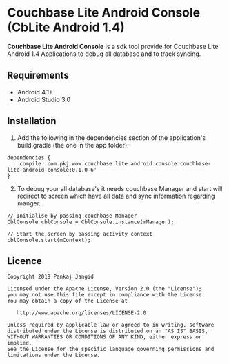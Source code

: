 # Couchbase Lite Android Console (CbLite Android 1.4)

**Couchbase Lite Android Console** is a sdk tool provide for Couchbase Lite Android 1.4 Applications to debug all database and to track syncing.

## Requirements

- Android 4.1+
- Android Studio 3.0

## Installation

1. Add the following in the dependencies section of the application's build.gradle (the one in the app folder).

```
dependencies {
    compile 'com.pkj.wow.couchbase.lite.android.console:couchbase-lite-android-console:0.1.0-6'
}
```

2. To debug your all database's it needs couchbase Manager and start will redirect to screen which have all data and sync information regarding manger.

```
// Initialise by passing couchbase Manager
CblConsole cblConsole = CblConsole.instance(mManager);

// Start the screen by passing activity context
cblConsole.start(mContext);
```


## Licence
    Copyright 2018 Pankaj Jangid

    Licensed under the Apache License, Version 2.0 (the "License");
    you may not use this file except in compliance with the License.
    You may obtain a copy of the License at

       http://www.apache.org/licenses/LICENSE-2.0

    Unless required by applicable law or agreed to in writing, software
    distributed under the License is distributed on an "AS IS" BASIS,
    WITHOUT WARRANTIES OR CONDITIONS OF ANY KIND, either express or implied.
    See the License for the specific language governing permissions and
    limitations under the License.
